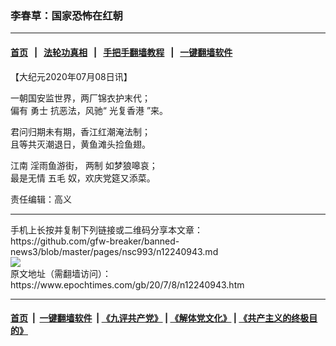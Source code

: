 ### 李春草：国家恐怖在红朝
------------------------

#### [首页](https://github.com/gfw-breaker/banned-news3/blob/master/README.md) &nbsp;&nbsp;|&nbsp;&nbsp; [法轮功真相](https://github.com/begood0513/basic/blob/master/README.md)  &nbsp;&nbsp;|&nbsp;&nbsp; [手把手翻墙教程](https://github.com/gfw-breaker/guides/wiki)  &nbsp;&nbsp;|&nbsp;&nbsp; [一键翻墙软件](https://github.com/gfw-breaker/nogfw/blob/master/README.md)  



<div><p>
 【大纪元2020年07月08日讯】
</p>
<p>
 一朝国安监世界，两厂锦衣护末代；
 <br/>
 偏有
 <ok href="https://www.epochtimes.com/gb/tag/%E5%8B%87%E5%A3%AB.html">
  勇士
 </ok>
 抗恶法，风驰“
 <ok href="https://www.epochtimes.com/gb/tag/%E5%85%89%E5%A4%8D%E9%A6%99%E6%B8%AF.html">
  光复香港
 </ok>
 ”来。
</p>
<p>
 君问归期未有期，香江红潮淹法制；
 <br/>
 且等共灭潮退日，黄鱼滩头捡鱼翅。
</p>
<p>
 <ok href="https://www.epochtimes.com/gb/tag/%E6%B1%9F%E5%8D%97.html">
  江南
 </ok>
 淫雨鱼游街，
 <ok href="https://www.epochtimes.com/gb/tag/%E4%B8%A4%E5%88%B6.html">
  两制
 </ok>
 如梦狼嗥哀；
 <br/>
 最是无情
 <ok href="https://www.epochtimes.com/gb/tag/%E4%BA%94%E6%AF%9B.html">
  五毛
 </ok>
 奴，欢庆党筵又添菜。
</p>
<p>
 责任编辑：高义
</p>
</div>
<hr/>
手机上长按并复制下列链接或二维码分享本文章：<br/>
https://github.com/gfw-breaker/banned-news3/blob/master/pages/nsc993/n12240943.md <br/>
<a href='https://github.com/gfw-breaker/banned-news3/blob/master/pages/nsc993/n12240943.md'><img src='https://github.com/gfw-breaker/banned-news3/blob/master/pages/nsc993/n12240943.md.png'/></a> <br/>
原文地址（需翻墙访问）：https://www.epochtimes.com/gb/20/7/8/n12240943.htm


------------------------
#### [首页](https://github.com/gfw-breaker/banned-news3/blob/master/README.md) &nbsp;|&nbsp; [一键翻墙软件](https://github.com/gfw-breaker/nogfw/blob/master/README.md) &nbsp;| [《九评共产党》](https://github.com/gfw-breaker/9ping.md/blob/master/README.md#九评之一评共产党是什么) | [《解体党文化》](https://github.com/gfw-breaker/jtdwh.md/blob/master/README.md) | [《共产主义的终极目的》](https://github.com/gfw-breaker/gczydzjmd.md/blob/master/README.md)


<img src='http://gfw-breaker.win/banned-news3/pages/nsc993/n12240943.md' width='0px' height='0px'/>